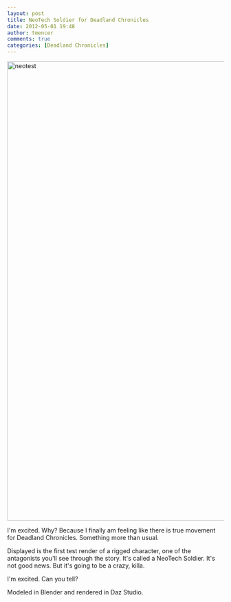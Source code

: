 ```yaml
---
layout: post
title: NeoTech Soldier for Deadland Chronicles
date: 2012-05-01 19:48
author: tmencer
comments: true
categories: [Deadland Chronicles]
---
```

<a href="http://www.cubelabmedia.com/wp-content/uploads/2012/05/neotest.png"><img class="aligncenter size-full wp-image-224" alt="neotest" src="http://www.cubelabmedia.com/wp-content/uploads/2012/05/neotest.png" width="1900" height="1068" /></a>

I'm excited. Why? Because I finally am feeling like there is true movement for Deadland Chronicles. Something more than usual.

Displayed is the first test render of a rigged character, one of the antagonists you'll see through the story. It's called a NeoTech Soldier. It's not good news. But it's going to be a crazy, killa.

I'm excited. Can you tell?

Modeled in Blender and rendered in Daz Studio.
